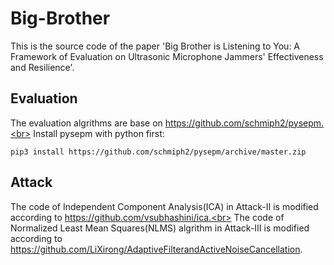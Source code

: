 # Big-Brother
This is the source code of the paper 'Big Brother is Listening to You: A Framework of Evaluation on Ultrasonic Microphone Jammers' Effectiveness and Resilience'.

## Evaluation
The evaluation algrithms are base on https://github.com/schmiph2/pysepm.<br>
Install pysepm with python first:<br>
```
pip3 install https://github.com/schmiph2/pysepm/archive/master.zip
```
## Attack
The code of Independent Component Analysis(ICA) in Attack-II is modified according to https://github.com/vsubhashini/ica.<br>
The code of Normalized Least Mean Squares(NLMS) algrithm in Attack-III is modified according to https://github.com/LiXirong/AdaptiveFilterandActiveNoiseCancellation.
